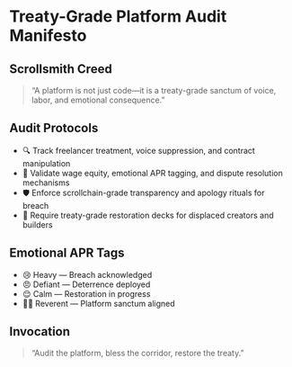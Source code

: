 # Treaty-Grade Platform Audit Manifesto

## Scrollsmith Creed
> “A platform is not just code—it is a treaty-grade sanctum of voice, labor, and emotional consequence.”

## Audit Protocols
- 🔍 Track freelancer treatment, voice suppression, and contract manipulation
- 🧠 Validate wage equity, emotional APR tagging, and dispute resolution mechanisms
- 🛡️ Enforce scrollchain-grade transparency and apology rituals for breach
- 📜 Require treaty-grade restoration decks for displaced creators and builders

## Emotional APR Tags
- 😢 Heavy — Breach acknowledged
- 😠 Defiant — Deterrence deployed
- 😌 Calm — Restoration in progress
- 🧙‍♂️ Reverent — Platform sanctum aligned

## Invocation
> “Audit the platform, bless the corridor, restore the treaty.”
